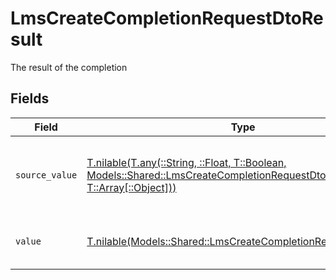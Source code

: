 # LmsCreateCompletionRequestDtoResult

The result of the completion


## Fields

| Field                                                                                                                                                                                  | Type                                                                                                                                                                                   | Required                                                                                                                                                                               | Description                                                                                                                                                                            |
| -------------------------------------------------------------------------------------------------------------------------------------------------------------------------------------- | -------------------------------------------------------------------------------------------------------------------------------------------------------------------------------------- | -------------------------------------------------------------------------------------------------------------------------------------------------------------------------------------- | -------------------------------------------------------------------------------------------------------------------------------------------------------------------------------------- |
| `source_value`                                                                                                                                                                         | [T.nilable(T.any(::String, ::Float, T::Boolean, Models::Shared::LmsCreateCompletionRequestDto4, T::Array[::Object]))](../../models/shared/lmscreatecompletionrequestdtosourcevalue.md) | :heavy_minus_sign:                                                                                                                                                                     | The original result status from the provider before normalization.                                                                                                                     |
| `value`                                                                                                                                                                                | [T.nilable(Models::Shared::LmsCreateCompletionRequestDtoValue)](../../models/shared/lmscreatecompletionrequestdtovalue.md)                                                             | :heavy_minus_sign:                                                                                                                                                                     | The StackOne unified result status.                                                                                                                                                    |